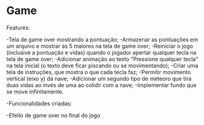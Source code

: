 # Game
Features:

-Tela de game over mostrando a pontuação;
-Armazenar as pontuações em um arquivo e mostrar as 5 maiores na tela de game over;
-Reiniciar o jogo (inclusive a pontuação e vidas) quando o jogador apertar qualquer tecla na tela de game over;
-Adicionar animação ao texto "Pressione qualquer tecla" na tela inicial (o texto deve ficar piscando ou se movimentando);
-Criar uma tela de instruções, que mostra o que cada tecla faz;
-Permitir movimento vertical (eixo y) da nave;
-Adicionar um segundo tipo de meteoro que tira duas vidas ao invés de uma ao colidir com a nave;
-Implementar fundo que se move infinitamente.

-Funcionalidades criadas:

-Efeito de game over no final do jogo